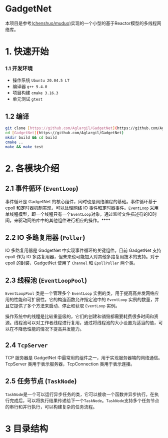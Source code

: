 # GadgetNet

本项目是参考[(chenshuo/muduo)](https://github.com/chenshuo/muduo)实现的一个小型的基于Reactor模型的多线程网络库。

# 1. 快速开始

### 1.1 开发环境

- 操作系统 `Ubuntu 20.04.5 LT`
- 编译器 `g++ 9.4.0`
- 项目构建 `cmake 3.16.3`
- 单元测试 `gtest`

## 1.2 编译

```bash
git clone [https://github.com/Aglargil/GadgetNet](https://github.com/Aglargil/GadgetNet)
cd [GadgetNet](https://github.com/Aglargil/GadgetNet)
mkdir build && cd build
cmake ..
make && make test
```

# 2. 各模块介绍

## 2.1 事件循环 (`EventLoop`)

事件循环是 GadgetNet 的核心组件，同时也是网络编程的基础。事件循环基于 epoll 和定时器机制实现，可以处理网络 IO 事件和定时器事件。`EventLoop` 采用单线程模型，即一个线程只有一个`EventLoop`对象，通过监听文件描述符的IO时间，来驱动网络库中的其他组件进行相应的操作。****

## 2.2 IO 多路复用器 (`Poller`)

IO 多路复用器是 GadgetNet 中实现事件循环的关键组件。目前 GadgetNet 支持 epoll 作为 IO 多路复用器，但未来也可能加入对其他多路复用技术的支持。对于 epoll 的封装，GadgetNet 使用了 `Channel` 和 `EpollPoller` 两个类。

## 2.3 线程池 (`EventLoopPool`)

`EventLoopPool` 类是一个管理多个 `EventLoop` 实例的类，用于提高高并发网络应用的性能和可扩展性。它的构造函数允许指定池中的 `EventLoop` 实例的数量，并且它提供了多个方法来启动、停止和获取 `EventLoop` 实例。

操作系统中的线程是比较重量级的，它们的创建和销毁都需要耗费很多时间和资源。线程池可以对工作者线程进行复用，通过将线程池的大小设置为适当的值，可以在不降低性能的情况下提高并发能力。

## 2.4 `TcpServer`

TCP 服务器是 GadgetNet 中最常用的组件之一，用于实现服务器端的网络通信。TcpServer 类用于表示服务器，TcpConnection 类用于表示连接。

## 2.5 任务节点 (`TaskNode`)

`TaskNode`是一个可以运行异步任务的类，它可以接收一个函数并异步执行。在执行完成后，可以将执行结果传递给下一个`TaskNode`。`TaskNode`支持多个任务节点的串行和并行执行，可以构建复杂的任务流程。

# 3 目录结构